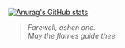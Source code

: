 [![Anurag's GitHub stats](https://github-readme-stats.vercel.app/api?username=youknowznm)](https://github.com/anuraghazra/github-readme-stats)

> *Farewell, ashen one.*  
> *May the flames guide thee.*

<!--
### Hi there 👋

**youknowznm/youknowznm** is a ✨ _special_ ✨ repository because its `README.md` (this file) appears on your GitHub profile.

Here are some ideas to get you started:

- 🔭 I’m currently working on ...
- 🌱 I’m currently learning ...
- 👯 I’m looking to collaborate on ...
- 🤔 I’m looking for help with ...
- 💬 Ask me about ...
- 📫 How to reach me: ...
- 😄 Pronouns: ...
- ⚡ Fun fact: ...
-->
